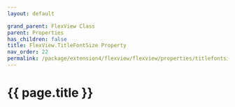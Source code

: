 ```yaml
---
layout: default

grand_parent: FlexView Class
parent: Properties
has_children: false
title: FlexView.TitleFontSize Property
nav_order: 22
permalink: /package/extension4/flexview/flexview/properties/titlefontsize
---
```

# {{ page.title }}